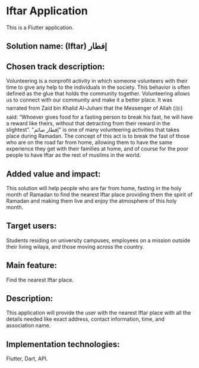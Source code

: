 # Iftar Application
This is a Flutter application.
## Solution name: (Iftar) إفطار
## Chosen track description: 
Volunteering is a nonprofit activity in which someone volunteers with their time to give any help to the individuals in the society. This behavior is often defined as the glue that holds the community together. 
Volunteering allows us to connect with our community and make it a better place. It was narrated from Zaid bin Khalid Al-Juhani that the Messenger of Allah (ﷺ) said: “Whoever gives food for a fasting person to break his fast, he will have a reward like theirs, without that detracting from their reward in the slightest”. "إفطار صائم" is one of many volunteering activities that takes place during Ramadan. The concept of this act is to break the fast of those who are on the road far from home, allowing them to have the same experience they get with their families at home, and of course for the poor people to have Iftar as the rest of muslims in the world.
## Added value and impact: 
This solution will help people who are far from home, fasting in the holy month of Ramadan to find the nearest Iftar place providing them the spirit of Ramadan and making them live and enjoy the atmosphere of this holy month. 
## Target users: 
Students residing on university campuses, employees on a mission outside their living wilaya, and those moving across the country.
## Main feature: 
Find the nearest Iftar place. 
## Description: 
This application will provide the user with the nearest Iftar place with all the details needed like exact address, contact information, time, and association name.
## Implementation technologies: 
Flutter, Dart, API.

